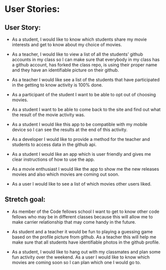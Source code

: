 # User Stories:

## User Story:
 
* As a student, I would like to know which students share my movie interests and get to know about my choice of movies. 

* As a teacher, I would like to view a list of all the students’ github accounts in my class so  I can  make sure that everybody in my class has a github account, has forked the class repo, is using their proper name and they have an identifiable picture on their github.

* As a teacher I would like see a list of the students that have participated in the getting to know activity is 100% done. 

* As a participant of the student I want to be able to opt out of choosing movies. 

* As a student I want to be able to come back to the site and find out what the result of the movie activity was. 

* As a student I would like this app to be compatible with my mobile device so I can see the results at the end of this activity.

* As a developer I would like to provide a method for the teacher and students to access data in the github api. 

* As a student I would like an app which is user friendly and gives me clear instructions of how to use the app.

* As a movie enthusiast I would like the app to show me the new releases movies and also which movies are coming out soon.

* As a user I would like to see a list of which movies other users liked.


## Stretch goal:

* As member of the Code fellows school I want to get to know other code fellows who may be in different classes because this will allow me to make carrier relationship that may come handy in the future.

* As student and a teacher it would be fun to playing a guessing game based on the profile picture from github. As a teacher this will help me make sure that all students have identifiable photos in the github profile.

* As a student, I would like to hang out with my classmates and plan some fun activity over the weekend. As a user I would like to know   which movies are coming soon so I can plan which one I would go to.
